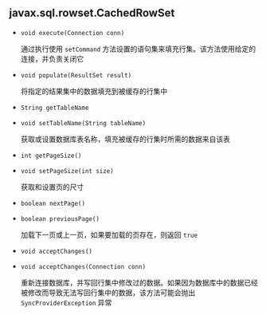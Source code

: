 ## javax.sql.rowset.CachedRowSet

* `void execute(Connection conn)`

  通过执行使用 `setCommand` 方法设置的语句集来填充行集。该方法使用给定的连接，并负责关闭它

* `void populate(ResultSet result)`

  将指定的结果集中的数据填充到被缓存的行集中

* `String getTableName`

* `void setTableName(String tableName)`

  获取或设置数据库表名称，填充被缓存的行集时所需的数据来自该表

* `int getPageSize()`

* `void setPageSize(int size)`

  获取和设置页的尺寸

* `boolean nextPage()`

* `boolean previousPage()`

  加载下一页或上一页，如果要加载的页存在，则返回 `true`

* `void acceptChanges()`

* `void acceptChanges(Connection conn)`

  重新连接数据库，并写回行集中修改过的数据。如果因为数据库中的数据已经被修改而导致无法写回行集中的数据，该方法可能会抛出 `SyncProviderException` 异常